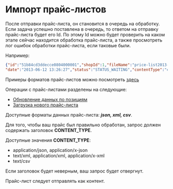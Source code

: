 # Импорт прайс-листов

После отправки прайс-листа, он становится в очередь на обработку. Если задача успешно поставлена в очередь,
то ответом на отправку прайс-листа будет его Id. По этому Id можно будет проверить на каком этапе сейчас
находится обработка прайс-листа, а также просмотреть лог ошибок обработки прайс-листа, если таковые были.

Например:
```json
{"id":"51b84cd3ddecce0804000001","shopId":1,"fileName":"price-list2013-06-12.csv","size":1036,
"date":"2013-06-12 13:26:27","status":"STATUS_WAITING","contentType":"csv","statusMessage":null}
```

Примеры форматов прайс-листов можно посмотреть [здесь](../formats.md)

Операции с прайс-листами разделены на следующие:

+ [Обновление данных по позициям](update.md)
+ [Загрузка нового прайс-листа](replace.md)

Доступные форматы данных прайс-листа: ___json, xml, csv___.

Для того, чтобы ваш прайс был правильно обработан, запрос должен содержать заголовок __CONTENT_TYPE__.

Доступные значения __CONTENT_TYPE__:

+ application/json, application/x-json
+ text/xml, application/xml, application/x-xml
+ text/csv

Если заголовок будет неверным, ваш запрос будет отвергнут.

Прайс-лист следует отправлять как контент.
